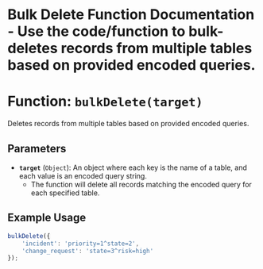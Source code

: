 # Bulk Delete Function Documentation - Use the code/function to bulk-deletes records from multiple tables based on provided encoded queries.

# Function: `bulkDelete(target)`

Deletes records from multiple tables based on provided encoded queries.

## Parameters

- **`target`** (`Object`): An object where each key is the name of a table, and each value is an encoded query string. 
  - The function will delete all records matching the encoded query for each specified table.

## Example Usage

```javascript
bulkDelete({
    'incident': 'priority=1^state=2',
    'change_request': 'state=3^risk=high'
});
```
 
